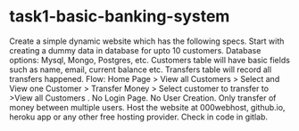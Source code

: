 # task1-basic-banking-system

Create a simple dynamic website which has the following specs.
Start with creating a dummy data in database for upto 10 customers. Database options: Mysql, Mongo, Postgres, etc. Customers table will have basic fields such as name, email, current balance etc. Transfers table will record all transfers happened.
Flow: Home Page > View all Customers > Select and View one
    Customer > Transfer Money > Select customer to transfer to >View all Customers .
 No Login Page. No User Creation. Only transfer of money between multiple users.
 Host the website at 000webhost, github.io, heroku app or any other free hosting provider. Check in code in gitlab.

